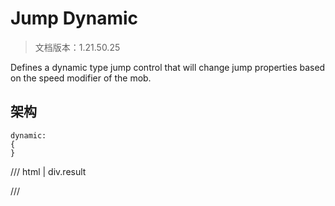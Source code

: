 # Jump Dynamic

> 文档版本：1.21.50.25

Defines a dynamic type jump control that will change jump properties based on the speed modifier of the mob.

## 架构

```mcschema
dynamic:
{
}

```

/// html | div.result

///

